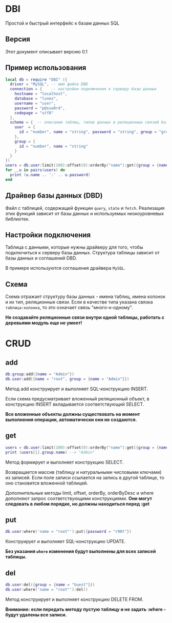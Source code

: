 # DBI

Простой и быстрый интерфейс к базам данных SQL

## Версия

Этот документ описывает версию 0.1

## Пример использования

````lua
local db = require "DBI" ({
  driver = "MySQL", -- имя файла DBD
  connection = {    -- настройки подключения к серверу базы данных
  	hostname = "localhost",
    database = "lunex",
    username = "user",
    password = "p@ssw0rd",
    codepage = "utf8"
  },
  scheme = {  -- описание таблиц, типов данных и реляционных связей базы данных        
    user  = {               
      id = "number", name = "string", password = "string", group = "group:id"
    },
    group = {
      id = "number", name = "string"
    }
  }
})
users = db.user:limit(100):offset(0):orderBy("name"):get({group = {name = "Admin"}})
for _,u in pairs(users) do
  print (u.name .. ':' .. u.password)
end
````
## Драйвер базы данных (DBD)

Файл с таблицей, содержащей функции `query`, `state` и `fetch`. 
Реализация этих функций зависит от базы данных и используемых низкоуровневых библиотек.

## Настройки подключения

Таблица с данными, которые нужны драйверу для того, чтобы подключиться к серверу базы данных.  Структура таблицы зависит от базы данных и соглашений DBD. 

В примере используются соглашения драйвера `MySQL`.

## Схема

Схема отражает структуру базы данных - имена таблиц, имена колонок и их тип, реляционные связи. Если в качестве типа указана связка `таблица:колонка`, то это означает связь "много-к-одному".

**Не создавайте реляционные связи внутри одной таблицы, работать с деревьями модуль еще не умеет!**

# CRUD

## add

````lua
db.group:add({name = "Admin"})
db.user:add({name = "root", group = {name = "Admin"}})
````
Метод add конструирует и выполняет SQL-конструкцию INSERT. 

Если схема предусматривает вложенный реляционный объект, в конструкцию INSERT вкладывается соответствующий SELECT. 

**Все вложенные объекты должны существовать на момент выполнения операции, автоматически они не создаются.**

## get

````lua
users = db.user:limit(100):offset(0):orderBy("name"):get({group = {name = "Admin"}})
print (users[1].group.name) --> "Admin"
````
Метод формирует и выполняет конструкцию SELECT.

Возвращается массив (таблицу и натуральными числовыми ключами) из записей. Если поле записи ссылается на запись в другой таблице, то оно становится вложенной таблицей.

Дополнительные методы limit, offset, orderBy, orderByDesc и where дополняют запрос соответствующими конструкциями. **Они могут следовать в любом порядке, но должны находиться перед :get**

## put

````lua
db.user:where('name = "root"'):put({password = "r00t"})
````
Конструирует и выполняет SQL-конструкцию UPDATE.

**Без указания `where` изменения будут выполнены для всех записей таблицы.**

## del

````lua
db.user:del({group = {name = "Guest"}}) 
db.user:where('name = "root"'):del()
````
Метод конструирует и выполняет конструкцию DELETE FROM. 

**Внимание: если передать методу пустую таблицу и не задать :where - будут удалены все записи.**

